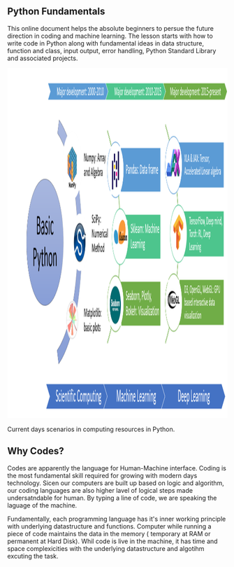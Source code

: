 

## Python Fundamentals



This online document helps the absolute beginners to persue the future direction in coding and machine learning. The lesson starts with how to write code in Python along with fundamental ideas in data structure, function and class, input output, error handling, Python Standard Library and associated projects.

<img src = "img/computing.png" width="650" height="800" /> 

Current days scenarios in computing resources in Python.


## Why Codes?

Codes are apparently the language for Human-Machine interface. Coding is the most fundamental skill required for growing with modern days technology. Sicen our computers are built up based on logic and algorithm, our coding languages are also higher lavel of logical steps made undersatndable for human. By typing a line of code, we are speaking the laguage of the machine.

Fundamentally, each programming language has it's inner working principle with underlying datastructure and functions. Computer while running a piece of code maintains the data in the memory ( temporary at RAM or permanent at Hard Disk). Whil code is live in the machine, it has time and space complexicities with the underlying datastructure and algotihm excuting the task.

